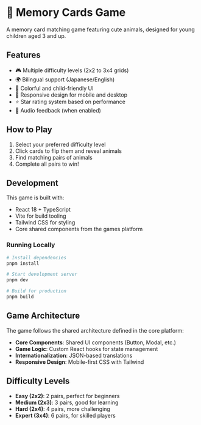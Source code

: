 # 🧩 Memory Cards Game

A memory card matching game featuring cute animals, designed for young children aged 3 and up.

## Features

- 🎮 Multiple difficulty levels (2x2 to 3x4 grids)
- 🌍 Bilingual support (Japanese/English)
- 🎨 Colorful and child-friendly UI
- 📱 Responsive design for mobile and desktop
- ⭐ Star rating system based on performance
- 🎵 Audio feedback (when enabled)

## How to Play

1. Select your preferred difficulty level
2. Click cards to flip them and reveal animals
3. Find matching pairs of animals
4. Complete all pairs to win!

## Development

This game is built with:
- React 18 + TypeScript
- Vite for build tooling
- Tailwind CSS for styling
- Core shared components from the games platform

### Running Locally

```bash
# Install dependencies
pnpm install

# Start development server
pnpm dev

# Build for production
pnpm build
```

## Game Architecture

The game follows the shared architecture defined in the core platform:

- **Core Components**: Shared UI components (Button, Modal, etc.)
- **Game Logic**: Custom React hooks for state management
- **Internationalization**: JSON-based translations
- **Responsive Design**: Mobile-first CSS with Tailwind

## Difficulty Levels

- **Easy (2x2)**: 2 pairs, perfect for beginners
- **Medium (2x3)**: 3 pairs, good for learning
- **Hard (2x4)**: 4 pairs, more challenging
- **Expert (3x4)**: 6 pairs, for skilled players
